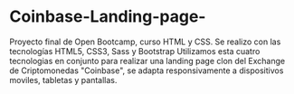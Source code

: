 # Coinbase-Landing-page-
Proyecto final de Open Bootcamp, curso HTML y CSS. Se realizo con las tecnologías HTML5, CSS3, Sass y Bootstrap
Utilizamos esta cuatro tecnologias en conjunto para realizar una landing page clon del Exchange de Criptomonedas "Coinbase", se adapta responsivamente a dispositivos moviles, tabletas y pantallas.
